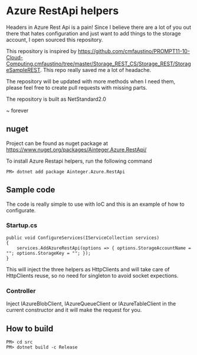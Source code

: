 # Azure RestApi helpers

Headers in Azure Rest Api is a pain! Since I believe there are a lot of you out there that hates configuration and just want to add things to the storage account, I open sourced this repository. 

This repository is inspired by https://github.com/cmfaustino/PROMPT11-10-Cloud-Computing.cmfaustino/tree/master/Storage_REST_CS/Storage_REST/StorageSampleREST. This repo really saved me a lot of headache.

The repository will be updated with more methods when I need them, please feel free to create pull requests with missing parts.

The repository is built as NetStandard2.0

~ forever 

## nuget

Project can be found as nuget package at https://www.nuget.org/packages/Ainteger.Azure.RestApi/

To install Azure Restapi helpers, run the following command

	PM> dotnet add package Ainteger.Azure.RestApi 

## Sample code

The code is really simple to use with IoC and this is an example of how to configurate. 

### Startup.cs

	public void ConfigureServices(IServiceCollection services)
	{
		services.AddAzureRestApi(options => { options.StorageAccountName = ""; options.StorageKey = ""; });	
	}

This will inject the three helpers as HttpClients and will take care of HttpClients reuse, so no need for singleton to avoid socket expections.

### Controller

Inject IAzureBlobClient, IAzureQueueClient or IAzureTableClient in the current constructor and it will make the request for you.

## How to build
	PM> cd src
	PM> dotnet build -c Release 